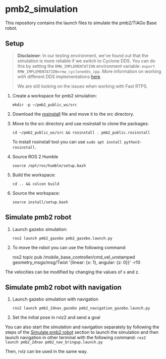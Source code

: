 pmb2_simulation
==================

This repository contains the launch files to simulate the pmb2/TIAGo Base robot.

## Setup

> **Disclaimer**: In our testing environment, we've found out that the simulation is more reliable if we switch to Cyclone DDS. You can do this by setting the `RMW_IMPLEMENTATION` environment variable: `export RMW_IMPLEMENTATION=rmw_cyclonedds_cpp`. More information on working with different DDS implementations [here](https://docs.ros.org/en/humble/How-To-Guides/Working-with-multiple-RMW-implementations.html).
>
> We are still looking on the issues when working with Fast RTPS.


1. Create a workspace for pmb2 simulation:

    `mkdir -p ~/pmb2_public_ws/src`

2. Download the [rosinstall](https://github.com/pal-robotics/pmb2_tutorials/blob/humble-devel/pmb2_public.rosinstall) file and move it to the src directory.

3. Move to the src directory and use rosinstall to clone the packages:

    `cd ~/pmb2_public_ws/src && rosinstall . pmb2_public.rosinstall`

    To install rosinstall tool you can use `sudo apt install python3-rosinstall`.

4. Source ROS 2 Humble

    `source /opt/ros/humble/setup.bash`

5. Build the workspace:

    `cd .. && colcon build`

6. Source the workspace:

    `source install/setup.bash`



## Simulate pmb2 robot

1. Launch gazebo simulation:

    `ros2 launch pmb2_gazebo pmb2_gazebo.launch.py`

2. To move the robot you can use the following command:

    ros2 topic pub /mobile_base_controller/cmd_vel_unstamped geometry_msgs/msg/Twist '{linear: {x: 1}, angular: {z: 0}}' -r10

The velocities can be modified by changing the values of x and z.


## Simulate pmb2 robot with navigation

1. Launch gazebo simulation with navigation

    `ros2 launch pmb2_2dnav_gazebo pmb2_navigation_gazebo.launch.py`

2. Set the initial pose in rviz2 and send a goal

You can also start the simulation and navigation separately by following the steps of the [Simulate pmb2 robot](#simulate-pmb2-robot) section to launch the simulation and then launch navigation in other terminal with the following command:
    `ros2 launch pmb2_2dnav pmb2_nav_bringup.launch.py`

Then, rviz can be used in the same way.
